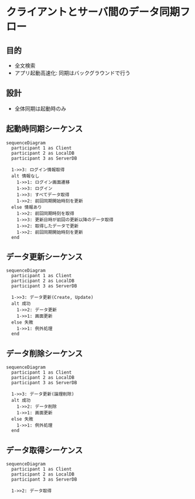 # クライアントとサーバ間のデータ同期フロー

## 目的
* 全文検索
* アプリ起動高速化: 同期はバックグラウンドで行う

## 設計
* 全体同期は起動時のみ

## 起動時同期シーケンス
```mermaid
sequenceDiagram
  participant 1 as Client
  participant 2 as LocalDB
  participant 3 as ServerDB

  1->>3: ログイン情報取得
  alt 情報なし
    1->>1: ログイン画面遷移
    1->>3: ログイン
    1->>3: すべてデータ取得
    1->>2: 前回同期開始時刻を更新
  else 情報あり
    1->>2: 前回同期時刻を取得
    1->>3: 更新日時が前回の更新以降のデータ取得
    1->>2: 取得したデータで更新
    1->>2: 前回同期開始時刻を更新
  end
```

## データ更新シーケンス

```mermaid
sequenceDiagram
  participant 1 as Client
  participant 2 as LocalDB
  participant 3 as ServerDB

  1->>3: データ更新(Create, Update)
  alt 成功
    1->>2: データ更新
    1->>1: 画面更新
  else 失敗
    1->>1: 例外処理
  end
```

## データ削除シーケンス

```mermaid
sequenceDiagram
  participant 1 as Client
  participant 2 as LocalDB
  participant 3 as ServerDB

  1->>3: データ更新(論理削除)
  alt 成功
    1->>2: データ削除
    1->>1: 画面更新
  else 失敗
    1->>1: 例外処理
  end
```

## データ取得シーケンス

```mermaid
sequenceDiagram
  participant 1 as Client
  participant 2 as LocalDB
  participant 3 as ServerDB

  1->>2: データ取得
```